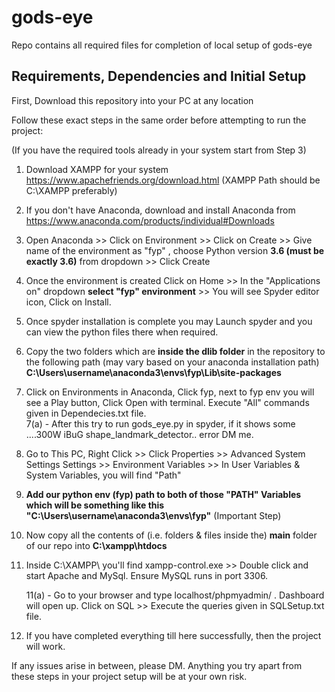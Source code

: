 # gods-eye
Repo contains all required files for completion of local setup of gods-eye

## Requirements, Dependencies and Initial Setup

First, Download this repository into your PC at any location


Follow these exact steps in the same order before attempting to run the project:

(If you have the required tools already in your system start from Step 3)

1. Download XAMPP for your system https://www.apachefriends.org/download.html    (XAMPP Path should be C:\XAMPP preferably)

2. If you don't have Anaconda, download and install Anaconda from https://www.anaconda.com/products/individual#Downloads 

3. Open Anaconda >> Click on Environment >> Click on Create >> Give name of the environment as "fyp" , choose Python version **3.6 (must be exactly 3.6)** from dropdown >> Click Create

4. Once the environment is created Click on Home >> In the "Applications on" dropdown **select "fyp" environment** >> You will see Spyder editor icon, Click on Install.

5. Once spyder installation is complete you may Launch spyder and you can view the python files there when required.

6. Copy the two folders which are **inside the dlib folder** in the repository to the following path (may vary based on your anaconda installation path)
    **C:\Users\username\anaconda3\envs\fyp\Lib\site-packages**

7. Click on Environments in Anaconda, Click fyp, next to fyp env you will see a Play button, Click Open with terminal. Execute "All" commands given in Dependecies.txt file.                  
                  7(a) - After this try to run gods_eye.py in spyder, if it shows some ....300W iBuG shape_landmark_detector.. error DM me.

8. Go to This PC, Right Click >> Click Properties >> Advanced System Settings Settings >> Environment Variables >> In User Variables & System Variables, you will find "Path"

9. **Add our python env (fyp) path to both of those "PATH" Variables which will be something like this "C:\Users\username\anaconda3\envs\fyp"** (Important Step)

10. Now copy all the contents of (i.e. folders & files inside the) **main** folder of our repo into **C:\xampp\htdocs**

11. Inside C:\XAMPP\ you'll find xampp-control.exe >> Double click and start Apache and MySql. Ensure MySQL runs in port 3306. 
      
      11(a) - Go to your browser and type localhost/phpmyadmin/ . Dashboard will open up. Click on SQL >> Execute the queries given in SQLSetup.txt file.
      
12. If you have completed everything till here successfully, then the project will work.


If any issues arise in between, please DM. Anything you try apart from these steps in your project setup will be at your own risk.

